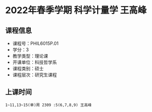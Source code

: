 # 2022年春季学期 科学计量学 王高峰






## 课程信息

- 课程号：PHIL6015P.01
- 学分：3
- 教学类型：理论课
- 开课单位：科技哲学系
- 课程类别：硕士
- 课程层次：研究生课程

## 上课时间

```
1~11,13~15(单)周 2309 :5(6,7,8,9) 王高峰
```

